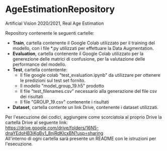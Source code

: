 # AgeEstimationRepository
Artificial Vision 2020/2021, Real Age Estimation

Repository contenente le seguenti cartelle:
* __Train__, cartella contenente il Google Colab utilizzato per il training del modello, con i file *.py utilizzati per effettuare la Data Augmentation.
* __Evaluation__, cartella contenente il Google Colab utilizzato per la generezione delle matrici di confusione, per la valutazione delle performance del modello.
* __Test__, cartella contentente:
  * Il file google colab "test_evaluation.ipynb" da utilizzare per ottenere le predizioni sul test set fornito.
  * Il modello "model_group_19.h5" prodotto
  * Il file "test_filenames.csv" necessario alla generazione del file csv dei risultati
  * Il file "GROUP_19.csv" contenente i risultati
* __Dataset__, cartella contente un link Drive, contenente i dataset utilizzati.

Per l'esecuzione dei codici, aggiungere come scorciatoia al proprio Drive la cartella Drive al seguente link:<br/> 
https://drive.google.com/drive/folders/16N5-dnaYEdoHB3iKgBy1_8njRdKlcxBN?usp=sharing <br/>
All'interno di ogni cartella sarà presente un README con le istruzioni per l'esecuzione.
